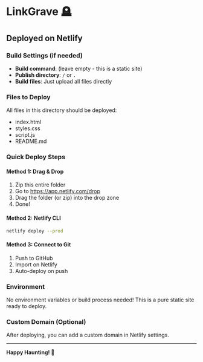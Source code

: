 # LinkGrave 🪦

## Deployed on Netlify

### Build Settings (if needed)
- **Build command**: (leave empty - this is a static site)
- **Publish directory**: `/` or `.`
- **Build files**: Just upload all files directly

### Files to Deploy
All files in this directory should be deployed:
- index.html
- styles.css
- script.js
- README.md

### Quick Deploy Steps

#### Method 1: Drag & Drop
1. Zip this entire folder
2. Go to https://app.netlify.com/drop
3. Drag the folder (or zip) into the drop zone
4. Done!

#### Method 2: Netlify CLI
```bash
netlify deploy --prod
```

#### Method 3: Connect to Git
1. Push to GitHub
2. Import on Netlify
3. Auto-deploy on push

### Environment
No environment variables or build process needed!
This is a pure static site ready to deploy.

### Custom Domain (Optional)
After deploying, you can add a custom domain in Netlify settings.

---

**Happy Haunting! 👻**
